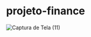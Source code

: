 # projeto-finance

![Captura de Tela (11)](https://user-images.githubusercontent.com/100007663/223845719-8732b4f1-dc5c-4b1a-b579-1646a4d47ac7.png)
